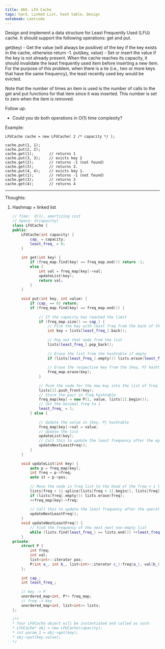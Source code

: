 ```yaml
---
title: 460. LFU Cache
tags: hard, Linked List, hash table, Design
notebook: Leetcode
---
```


Design and implement a data structure for Least Frequently Used (LFU) cache. It should support the following operations: get and put.

get(key) - Get the value (will always be positive) of the key if the key exists in the cache, otherwise return -1.
put(key, value) - Set or insert the value if the key is not already present. When the cache reaches its capacity, it should invalidate the least frequently used item before inserting a new item. For the purpose of this problem, when there is a tie (i.e., two or more keys that have the same frequency), the least recently used key would be evicted.

Note that the number of times an item is used is the number of calls to the get and put functions for that item since it was inserted. This number is set to zero when the item is removed.

 

Follow up:
- Could you do both operations in O(1) time complexity?

Example:
```
LFUCache cache = new LFUCache( 2 /* capacity */ );

cache.put(1, 1);
cache.put(2, 2);
cache.get(1);       // returns 1
cache.put(3, 3);    // evicts key 2
cache.get(2);       // returns -1 (not found)
cache.get(3);       // returns 3.
cache.put(4, 4);    // evicts key 1.
cache.get(1);       // returns -1 (not found)
cache.get(3);       // returns 3
cache.get(4);       // returns 4 
```

----------
Thoughts:
1. Hashmap + linked list

    ```c++
    // Time:  O(1), amortizing cost
    // Space: O(capacity) 
    class LFUCache {
    public:
        LFUCache(int capacity) {
            cap_ = capacity;
            least_freq_ = 0;
        }
        
        int get(int key) {
            if (freq_map.find(key) == freq_map.end()) return -1;
            else {
                int val = freq_map[key]->val;
                updateList(key);
                return val;
            }
        }
        
        void put(int key, int value) {
            if (cap_ == 0) return;
            if (freq_map.find(key) == freq_map.end()) {
                
                // If the capacity has reached the limit
                if (freq_map.size() == cap_) {
                    // Pick the key with least freq from the back of the least_freq_ list
                    int key = lists[least_freq_].back();
                    
                    // Pop out that node from the list
                    lists[least_freq_].pop_back();
                    
                    // Erase the list from the hashtable if empty
                    if (lists[least_freq_].empty()) lists.erase(least_freq_);
                    
                    // Erase the respective key from the {key, P} hashtable
                    freq_map.erase(key);
                }
                
                // Push the node for the new key into the list of freq 1
                lists[1].push_front(key);
                // Store the pair in freq hashtable 
                freq_map[key] = new P(1, value, lists[1].begin());
                // Set the minimal freq to 1
                least_freq_ = 1;
            } else {
                
                // Update the value in {key, P} hashtable
                freq_map[key]->val = value;
                // Update the list
                updateList(key);
                // Call this to update the least frequency after the operation
                updateNextLeastFreq();
            }
        }
        
        void updateList(int key) {
            auto p = freq_map[key];
            int freq = p->freq;
            auto it = p->pos;
            
            // Move the node in freq list to the head of the freq + 1 list
            lists[freq + 1].splice(lists[freq + 1].begin(), lists[freq], it);
            if (lists[freq].empty()) lists.erase(freq);
            ++freq_map[key]->freq;
            
            // Call this to update the least frequency after the operation
            updateNextLeastFreq();
        }
        void updateNextLeastFreq() {
            // Find the frequency of the next next non-empty list 
            while (lists.find(least_freq_) == lists.end()) ++least_freq_;
        }
    private:
        struct P {
            int freq;
            int val;
            list<int>::iterator pos;
            P(int a_, int b_, list<int>::iterator c_):freq(a_), val(b_), pos(c_) {}
        };
        
        int cap_;
        int least_freq_;
        
        // key -> P
        unordered_map<int, P*> freq_map;
        // freq -> key
        unordered_map<int, list<int>> lists;
    };

    /**
    * Your LFUCache object will be instantiated and called as such:
    * LFUCache* obj = new LFUCache(capacity);
    * int param_1 = obj->get(key);
    * obj->put(key,value);
    */
    ```